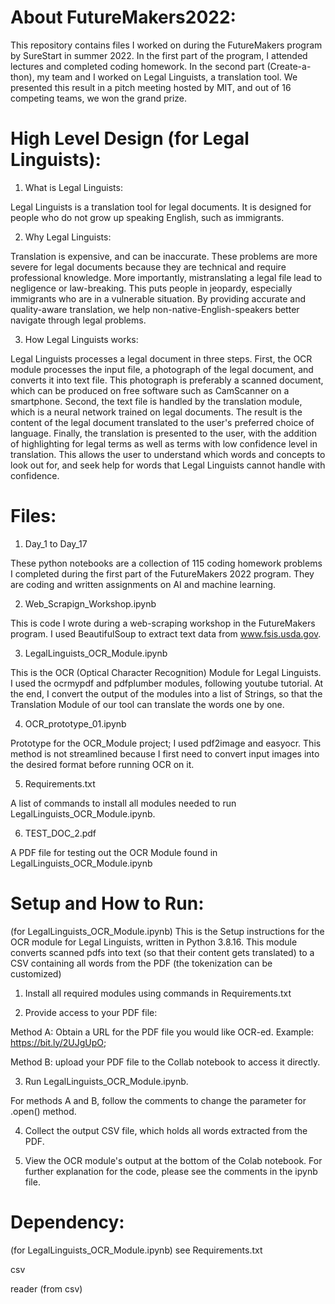 # About FutureMakers2022:
This repository contains files I worked on during the FutureMakers program by SureStart in summer 2022. 
In the first part of the program, I attended lectures and completed coding homework. 
In the second part (Create-a-thon), my team and I worked on Legal Linguists, a translation tool. We presented this result in a pitch meeting hosted by MIT, and out of 16 competing teams, we won the grand prize. 

# High Level Design (for Legal Linguists):
1. What is Legal Linguists:

Legal Linguists is a translation tool for legal documents. It is designed for people who do not grow up speaking English, such as immigrants.

2. Why Legal Linguists:

Translation is expensive, and can be inaccurate. These problems are more severe for legal documents because they are technical and require professional knowledge. More importantly, mistranslating a legal file lead to negligence or law-breaking. This puts people in jeopardy, especially immigrants who are in a vulnerable situation. By providing accurate and quality-aware translation, we help non-native-English-speakers better navigate through legal problems.

3. How Legal Linguists works:

Legal Linguists processes a legal document in three steps. First, the OCR module processes the input file, a photograph of the legal document, and converts it into text file. This photograph is preferably a scanned document, which can be produced on free software such as CamScanner on a smartphone. Second, the text file is handled by the translation module, which is a neural network trained on legal documents. The result is the content of the legal document translated to the user's preferred choice of language. Finally, the translation is presented to the user, with the addition of highlighting for legal terms as well as terms with low confidence level in translation. This allows the user to understand which words and concepts to look out for, and seek help for words that Legal Linguists cannot handle with confidence.


# Files:
  1. Day_1 to Day_17

These python notebooks are a collection of 115 coding homework problems I completed during the first part of the FutureMakers 2022 program. They are coding and written assignments on AI and machine learning.

  2. Web_Scrapign_Workshop.ipynb

This is code I wrote during a web-scraping workshop in the FutureMakers program. I used BeautifulSoup to extract text data from www.fsis.usda.gov. 

  3. LegalLinguists_OCR_Module.ipynb

This is the OCR (Optical Character Recognition) Module for Legal Linguists. I used the ocrmypdf and pdfplumber modules, following youtube tutorial. At the end, I convert the output of the modules into a list of Strings, so that the Translation Module of our tool can translate the words one by one. 
 
  4. OCR_prototype_01.ipynb

Prototype for the OCR_Module project; I used pdf2image and easyocr. This method is not streamlined because I first need to convert input images into the desired format before running OCR on it.

  5. Requirements.txt
 
A list of commands to install all modules needed to run LegalLinguists_OCR_Module.ipynb.

  6. TEST_DOC_2.pdf
  
A PDF file for testing out the OCR Module found in LegalLinguists_OCR_Module.ipynb

# Setup and How to Run:
(for LegalLinguists_OCR_Module.ipynb)
This is the Setup instructions for the OCR module for Legal Linguists, written in Python 3.8.16. This module converts scanned pdfs into text (so that their content gets translated) to a CSV containing all words from the PDF (the tokenization can be customized)
  1. Install all required modules using commands in Requirements.txt
  
  2. Provide access to your PDF file:
  
  Method A: Obtain a URL for the PDF file you would like OCR-ed. Example: https://bit.ly/2UJgUpO; 
  
  Method B: upload your PDF file to the Collab notebook to access it directly.
  
  3. Run LegalLinguists_OCR_Module.ipynb. 
  
  For methods A and B, follow the comments to change the parameter for .open() method. 
  
  4. Collect the output CSV file, which holds all words extracted from the PDF.
  
  5. View the OCR module's output at the bottom of the Colab notebook.
  For further explanation for the code, please see the comments in the ipynb file.

# Dependency:
(for LegalLinguists_OCR_Module.ipynb)
see Requirements.txt
  
  csv
  
  reader (from csv)



